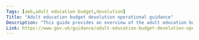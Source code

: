 ```yaml
---
Tags: [aeb,adult education budget,devolution]
Title: "Adult education budget devolution operational guidance"
Description: "This guide provides an overview of the adult education budget (AEB) devolution operational guidance."
Link: https://www.gov.uk/guidance/adult-education-budget-devolution-operational-guidance-2019-to-2020
---
```

